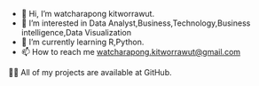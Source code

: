 - 👋 Hi, I’m watcharapong kitworrawut.
- 👀 I’m interested in Data Analyst,Business,Technology,Business intelligence,Data Visualization
- 🌱 I’m currently learning R,Python.
- 📫 How to reach me watcharapong.kitworrawut@gmail.com

👨‍💻 All of my projects are available at GitHub.
